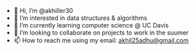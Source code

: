 - 👋 Hi, I’m @akhiller30
- 👀 I’m interested in data structures & algorithms
- 🌱 I’m currently learning computer science @ UC Davis
- 💞️ I’m looking to collaborate on projects to work in the suumer
- 📫 How to reach me using my email: akhil25adhu@gmail.com

<!---
akhiller30/akhiller30 is a ✨ special ✨ repository because its `README.md` (this file) appears on your GitHub profile.
You can click the Preview link to take a look at your changes.
--->
